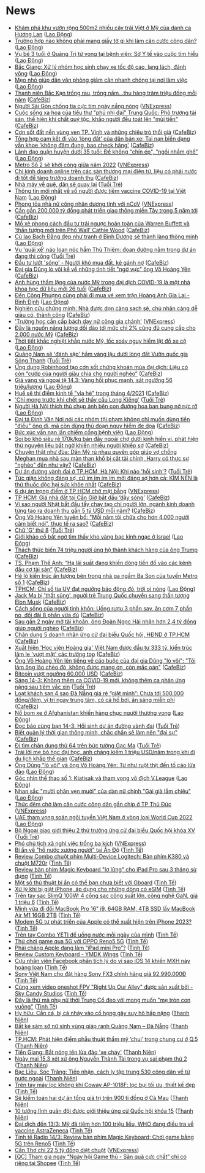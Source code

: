 # News

- [Khám phá khu vườn rộng 500m2 nhiều cây trái Việt ở Mỹ của danh ca Hương Lan](https://laodong.vn/bat-dong-san/kham-pha-khu-vuon-rong-500m2-nhieu-cay-trai-viet-o-my-cua-danh-ca-huong-lan-888917.ldo) ([Lao Động](https://laodong.vn))
- [Trường hợp nào không phải mang giấy tờ gì khi làm căn cước công dân?](https://laodong.vn/phap-luat/truong-hop-nao-khong-phai-mang-giay-to-gi-khi-lam-can-cuoc-cong-dan-888925.ldo) ([Lao Động](https://laodong.vn))
- [Vụ bé 3 tuổi ở Quảng Trị tử vong tại bệnh viện: Sở Y tế vào cuộc tìm hiểu](https://laodong.vn/ban-doc/vu-be-3-tuoi-o-quang-tri-tu-vong-tai-benh-vien-so-y-te-vao-cuoc-tim-hieu-888919.ldo) ([Lao Động](https://laodong.vn))
- [Bắc Giang: Xử lý nhóm học sinh chạy xe tốc độ cao, lạng lách, đánh võng](https://laodong.vn/phap-luat/bac-giang-xu-ly-nhom-hoc-sinh-chay-xe-toc-do-cao-lang-lach-danh-vong-888887.ldo) ([Lao Động](https://laodong.vn))
- [Mẹo nhỏ giúp dân văn phòng giảm cân nhanh chóng tại nơi làm việc](https://laodong.vn/lam-dep/meo-nho-giup-dan-van-phong-giam-can-nhanh-chong-tai-noi-lam-viec-888866.ldo) ([Lao Động](https://laodong.vn))
- [Thanh niên Bắc Kạn trồng rau, trồng nấm...thu hàng trăm triệu đồng mỗi năm](https://cafebiz.vn/thanh-nien-bac-kan-trong-rau-trong-namthu-hang-tram-trieu-dong-moi-nam-20210314091907796.chn) ([CafeBiz](https://cafebiz.vn))
- [Người Sài Gòn chống tia cực tím ngày nắng nóng](https://vnexpress.net/nguoi-sai-gon-chong-tia-cuc-tim-ngay-nang-nong-4247704.html) ([VNExpress](https://vnexpress.net))
- [Cuộc sống xa hoa của tiểu thư "phú nhị đại" Trung Quốc: Phô trương tài sản, thể hiện khí chất quý tộc, khắp người đều toát lên "mùi tiền"](https://cafebiz.vn/cuoc-song-xa-hoa-cua-tieu-thu-phu-nhi-dai-trung-quoc-pho-truong-tai-san-the-hien-khi-chat-quy-toc-khap-nguoi-deu-toat-len-mui-tien-20210314091723319.chn) ([CafeBiz](https://cafebiz.vn))
- [Cơn sốt đất nền vùng ven TP. Vinh và những chiêu trò thổi giá](https://cafebiz.vn/con-sot-dat-nen-vung-ven-tp-vinh-va-nhung-chieu-tro-thoi-gia-20210314091425641.chn) ([CafeBiz](https://cafebiz.vn))
- [Tổng hợp cam kết đi vào ‘lòng đất’ của dân bán xe: Tai nạn biến dạng vẫn khoe 'không đâm đụng, bao check hãng'](https://cafebiz.vn/tong-hop-cam-ket-di-vao-long-dat-cua-dan-ban-xe-tai-nan-bien-dang-van-khoe-khong-dam-dung-bao-check-hang-20210314090100478.chn) ([CafeBiz](https://cafebiz.vn))
- [Lãnh đạo quận huyện dưới 35 tuổi: Để không &quot;chín ép&quot;, “ngồi nhầm ghế”](https://laodong.vn/su-kien-binh-luan/lanh-dao-quan-huyen-duoi-35-tuoi-de-khong-chin-ep-ngoi-nham-ghe-888897.ldo) ([Lao Động](https://laodong.vn))
- [Metro Số 2 sẽ khởi công giữa năm 2022](https://vnexpress.net/metro-so-2-se-khoi-cong-giua-nam-2022-4248218.html) ([VNExpress](https://vnexpress.net))
- [Chỉ kinh doanh online trên các sàn thương mại điện tử, liệu có phải nước đi tốt để tăng trưởng doanh thu](https://cafebiz.vn/chi-kinh-doanh-online-tren-cac-san-thuong-mai-dien-tu-lieu-co-phai-nuoc-di-tot-de-tang-truong-doanh-thu-20210313134606105.chn) ([CafeBiz](https://cafebiz.vn))
- [Nhà máy về quê, dân sẽ quay lại](https://tuoitre.vn/nha-may-ve-que-dan-se-quay-lai-20210314091935366.htm) ([Tuổi Trẻ](https://tuoitre.vn))
- [Thông tin mới nhất về số người được tiêm vaccine COVID-19 tại Việt Nam](https://laodong.vn/infographic/thong-tin-moi-nhat-ve-so-nguoi-duoc-tiem-vaccine-covid-19-tai-viet-nam-888814.ldo) ([Lao Động](https://laodong.vn))
- [Phong tỏa nhà nữ công nhân dương tính với nCoV](https://vnexpress.net/phong-toa-nha-nu-cong-nhan-duong-tinh-voi-ncov-4248207.html) ([VNExpress](https://vnexpress.net))
- [Cần gần 200.000 tỷ đồng phát triển giao thông miền Tây trong 5 năm tới](https://cafebiz.vn/can-gan-200000-ty-dong-phat-trien-giao-thong-mien-tay-trong-5-nam-toi-20210314085701905.chn) ([CafeBiz](https://cafebiz.vn))
- [Mổ xẻ phong cách đầu tư trái ngược hoàn toàn của Warren Buffett và ‘thần tượng mới trên Phố Wall' Cathie Wood](https://cafebiz.vn/mo-xe-phong-cach-dau-tu-trai-nguoc-hoan-toan-cua-warren-buffett-va-than-tuong-moi-tren-pho-wall-cathie-wood-20210314085917197.chn) ([CafeBiz](https://cafebiz.vn))
- [Cù lao Bạch Đằng đẹp như tranh ở Bình Dương sẽ thành làng thông minh](https://laodong.vn/xa-hoi/cu-lao-bach-dang-dep-nhu-tranh-o-binh-duong-se-thanh-lang-thong-minh-888849.ldo) ([Lao Động](https://laodong.vn))
- [Vụ 'quái xế' náo loạn nóc hầm Thủ Thiêm: đoạn đường nằm trong dự án đang thi công](https://tuoitre.vn/vu-quai-xe-nao-loan-noc-ham-thu-thiem-doan-duong-nam-trong-du-an-dang-thi-cong-20210314094203314.htm) ([Tuổi Trẻ](https://tuoitre.vn))
- [Đầu tư lướt 'sóng' - Người khó mua đất, kẻ gánh nợ](https://cafebiz.vn/dau-tu-luot-song-nguoi-kho-mua-dat-ke-ganh-no-20210314090745738.chn) ([CafeBiz](https://cafebiz.vn))
- [Đại gia Dũng lò vôi kể về những tình tiết "ngờ vực" ông Võ Hoàng Yên](https://cafebiz.vn/dai-gia-dung-lo-voi-ke-ve-nhung-tinh-tiet-ngo-vuc-ong-vo-hoang-yen-20210314085305852.chn) ([CafeBiz](https://cafebiz.vn))
- [Anh hùng thầm lặng của nước Mỹ trong đại dịch COVID-19 là một nhà khoa học dữ liệu mới 26 tuổi](https://cafebiz.vn/anh-hung-tham-lang-cua-nuoc-my-trong-dai-dich-covid-19-la-mot-nha-khoa-hoc-du-lieu-moi-26-tuoi-20210314080653591.chn) ([CafeBiz](https://cafebiz.vn))
- [Đến Công Phượng cũng phải đi mua vé xem trận Hoàng Anh Gia Lai - Bình Định](https://laodong.vn/photo/den-cong-phuong-cung-phai-di-mua-ve-xem-tran-hoang-anh-gia-lai-binh-dinh-888882.ldo) ([Lao Động](https://laodong.vn))
- [Nghiên cứu chứng minh: Nhà được dọn càng sạch sẽ, chủ nhân càng dễ giàu có, thành công](https://cafebiz.vn/nghien-cuu-chung-minh-nha-duoc-don-cang-sach-se-chu-nhan-cang-de-giau-co-thanh-cong-20210313210838917.chn) ([CafeBiz](https://cafebiz.vn))
- ['Trường học cần cấp bách dạy nữ công gia chánh'](https://vnexpress.net/truong-hoc-can-cap-bach-day-nu-cong-gia-chanh-4248082.html) ([VNExpress](https://vnexpress.net))
- [Đây là nguồn năng lượng dồi dào tới mức chỉ 2% cũng đủ cung cấp cho 2.000 nước Mỹ](https://cafebiz.vn/day-la-nguon-nang-luong-doi-dao-toi-muc-chi-2-cung-du-cung-cap-cho-2000-nuoc-my-20210314080419153.chn) ([CafeBiz](https://cafebiz.vn))
- [Thời tiết khắc nghiệt khắp nước Mỹ, lốc xoáy nguy hiểm lật đổ xe cộ](https://laodong.vn/the-gioi/thoi-tiet-khac-nghiet-khap-nuoc-my-loc-xoay-nguy-hiem-lat-do-xe-co-888890.ldo) ([Lao Động](https://laodong.vn))
- [Quảng Nam sẽ 'đánh sập' hầm vàng lậu dưới lòng đất Vườn quốc gia Sông Thanh](https://tuoitre.vn/quang-nam-se-danh-sap-ham-vang-lau-duoi-long-dat-vuon-quoc-gia-song-thanh-20210314083813674.htm) ([Tuổi Trẻ](https://tuoitre.vn))
- [Ứng dụng Robinhood tạo cơn sốt chứng khoán mùa đại dịch: Liệu có còn “cướp của người giàu chia cho người nghèo”](https://cafebiz.vn/ung-dung-robinhood-tao-con-sot-chung-khoan-mua-dai-dich-lieu-co-con-cuop-cua-nguoi-giau-chia-cho-nguoi-ngheo-20210314075523568.chn) ([CafeBiz](https://cafebiz.vn))
- [Giá vàng và ngoại tệ 14.3: Vàng hồi phục mạnh, sát ngưỡng 56 triệu/lượng](https://laodong.vn/video/gia-vang-va-ngoai-te-143-vang-hoi-phuc-manh-sat-nguong-56-trieuluong-888886.ldo) ([Lao Động](https://laodong.vn))
- [Huế sẽ thí điểm kinh tế "vỉa hè" trong tháng 4/2021](https://cafebiz.vn/hue-se-thi-diem-kinh-te-via-he-trong-thang-4-2021-202103140807481.chn) ([CafeBiz](https://cafebiz.vn))
- ['Chỉ mong trước khi chết sẽ thấy cầu Long Kiểng'](https://tuoitre.vn/chi-mong-truoc-khi-chet-se-thay-cau-long-kieng-20210313213514071.htm) ([Tuổi Trẻ](https://tuoitre.vn))
- [Người Hà Nội thích thú chụp ảnh bên con đường hoa ban bung nở rực rỡ](https://laodong.vn/photo/nguoi-ha-noi-thich-thu-chup-anh-ben-con-duong-hoa-ban-bung-no-ruc-ro-888792.ldo) ([Lao Động](https://laodong.vn))
- [Đại tá Đinh Văn Nơi nói các nhóm tội phạm không chỉ muốn dùng tiền "điều" ông đi, mà còn dùng thủ đoạn nguy hiểm đe dọa](https://cafebiz.vn/dai-ta-dinh-van-noi-noi-cac-nhom-toi-pham-khong-chi-muon-dung-tien-dieu-ong-di-ma-con-dung-thu-doan-nguy-hiem-de-doa-20210314080845501.chn) ([CafeBiz](https://cafebiz.vn))
- [Bức xúc vấn nạn lấn chiếm cổng bệnh viện](https://laodong.vn/ban-doc/buc-xuc-van-nan-lan-chiem-cong-benh-vien-888784.ldo) ([Lao Động](https://laodong.vn))
- [Soi bò khô siêu rẻ 170k/kg bán đầy ngoài chợ dưới kính hiển vi, phát hiện thứ nguyên liệu bất ngờ khiến nhiều người khiếp sợ](https://cafebiz.vn/soi-bo-kho-sieu-re-170k-kg-ban-day-ngoai-cho-duoi-kinh-hien-vi-phat-hien-thu-nguyen-lieu-bat-ngo-khien-nhieu-nguoi-khiep-so-20210314080217921.chn) ([CafeBiz](https://cafebiz.vn))
- [Chuyện thật như đùa: Dân Mỹ rủ nhau quyên góp giúp vợ chồng Meghan mua nhà sau màn than khổ bị cắt tài chính, Harry có thực sự "nghèo" đến như vậy?](https://cafebiz.vn/chuyen-that-nhu-dua-dan-my-ru-nhau-quyen-gop-giup-vo-chong-meghan-mua-nha-sau-man-than-kho-bi-cat-tai-chinh-harry-co-thuc-su-ngheo-den-nhu-vay-20210314080054445.chn) ([CafeBiz](https://cafebiz.vn))
- [Dự án đường vành đai ở TP.HCM, Hà Nội: Khi nào 'hồi sinh'?](https://tuoitre.vn/du-an-duong-vanh-dai-o-tp-hcm-ha-noi-khi-nao-hoi-sinh-20210314082752059.htm) ([Tuổi Trẻ](https://tuoitre.vn))
- [Tức giận không đáng sợ, cứ im ỉm im ỉm mới đáng sợ hơn cả: KÌM NÉN là thứ thuốc độc hại sức khỏe nhất](https://cafebiz.vn/tuc-gian-khong-dang-so-cu-im-im-im-im-moi-dang-so-hon-ca-kim-nen-la-thu-thuoc-doc-hai-suc-khoe-nhat-20210313211443818.chn) ([CafeBiz](https://cafebiz.vn))
- [6 dự án trọng điểm ở TP HCM chờ mặt bằng](https://vnexpress.net/6-du-an-trong-diem-o-tp-hcm-cho-mat-bang-4247165.html) ([VNExpress](https://vnexpress.net))
- [TP HCM: Giá nhà đất tại Cần Giờ bắt đầu ‘dậy sóng’](https://cafebiz.vn/tp-hcm-gia-nha-dat-tai-can-gio-bat-dau-day-song-20210314075329774.chn) ([CafeBiz](https://cafebiz.vn))
- [Vì sao người Nhật bắt đầu tẩy chay tạp chí người lớn, ngành kinh doanh từng tạo ra doanh thu gần 5 tỷ USD mỗi năm?](https://cafebiz.vn/ly-do-nguoi-nhat-bat-dau-tay-chay-tap-chi-nguoi-lon-nganh-kinh-doanh-tung-tao-ra-doanh-thu-gan-5-ty-usd-moi-nam-20210313122745941.chn) ([CafeBiz](https://cafebiz.vn))
- [Ông Võ Hoàng Yên tuyên bố: "Mỗi năm tôi chữa cho hơn 4.000 người câm biết nói", thực tế ra sao?](https://cafebiz.vn/ong-vo-hoang-yen-tuyen-bo-moi-nam-toi-chua-cho-hon-4000-nguoi-cam-biet-noi-thuc-te-ra-sao-20210314073044564.chn) ([CafeBiz](https://cafebiz.vn))
- [Chữ 'G' thứ 8](https://tuoitre.vn/chu-g-thu-8-20210314075517302.htm) ([Tuổi Trẻ](https://tuoitre.vn))
- [Giới khảo cổ bất ngờ tìm thấy kho vàng bạc kinh ngạc ở Israel](https://laodong.vn/the-gioi/gioi-khao-co-bat-ngo-tim-thay-kho-vang-bac-kinh-ngac-o-israel-888854.ldo) ([Lao Động](https://laodong.vn))
- [Thách thức biến 74 triệu người ủng hộ thành khách hàng của ông Trump](https://cafebiz.vn/thach-thuc-bien-74-trieu-nguoi-ung-ho-thanh-khach-hang-cua-ong-trump-20210311145446177.chn) ([CafeBiz](https://cafebiz.vn))
- [TS. Phạm Thế Anh: “Hạ lãi suất đang khiến dòng tiền đổ vào các kênh đầu cơ tài sản”](https://cafebiz.vn/ts-pham-the-anh-ha-lai-suat-dang-khien-dong-tien-do-vao-cac-kenh-dau-co-tai-san-20210314075435015.chn) ([CafeBiz](https://cafebiz.vn))
- [Hé lộ kiến trúc ấn tượng bên trong nhà ga ngầm Ba Son của tuyến Metro số 1](https://cafebiz.vn/he-lo-kien-truc-an-tuong-ben-trong-nha-ga-ngam-ba-son-cua-tuyen-metro-so-1-20210314072932939.chn) ([CafeBiz](https://cafebiz.vn))
- [TPHCM: Chỉ số tia UV đạt ngưỡng báo động đỏ, trời oi nóng](https://laodong.vn/moi-truong/tphcm-chi-so-tia-uv-dat-nguong-bao-dong-do-troi-oi-nong-888863.ldo) ([Lao Động](https://laodong.vn))
- [Jack Ma bị 'thất sủng', người trẻ Trung Quốc chuyển sang thần tượng Elon Musk](https://cafebiz.vn/jack-ma-bi-that-sung-nguoi-tre-trung-quoc-chuyen-sang-than-tuong-elon-musk-20210314072112674.chn) ([CafeBiz](https://cafebiz.vn))
- [Cách sống của người tinh khôn: Uống rượu 3 phần say, ăn cơm 7 phần no, đối đãi 8 phần vừa đủ](https://cafebiz.vn/cach-song-cua-nguoi-tinh-khon-uong-ruou-3-phan-say-an-com-7-phan-no-doi-dai-8-phan-vua-du-20210313212233289.chn) ([CafeBiz](https://cafebiz.vn))
- [Sau gần 2 ngày mở tài khoản, ông Đoàn Ngọc Hải nhận hơn 2,4 tỷ đồng giúp người nghèo](https://cafebiz.vn/sau-gan-2-ngay-mo-tai-khoan-ong-doan-ngoc-hai-nhan-hon-24-ty-dong-giup-nguoi-ngheo-20210314072841295.chn) ([CafeBiz](https://cafebiz.vn))
- [Chân dung 5 doanh nhân ứng cử đại biểu Quốc hội, HĐND ở TP.HCM](https://cafebiz.vn/chan-dung-5-doanh-nhan-ung-cu-dai-bieu-quoc-hoi-hdnd-o-tphcm-20210314072654179.chn) ([CafeBiz](https://cafebiz.vn))
- [Xuất hiện 'Học viện Hoàng gia' Việt Nam được đầu tư 333 tỷ, kiến trúc lăm le 'vượt mặt' các trường top](https://cafebiz.vn/xuat-hien-hoc-vien-hoang-gia-viet-nam-duoc-dau-tu-333-ty-kien-truc-lam-le-vuot-mat-cac-truong-top-20210314072352522.chn) ([CafeBiz](https://cafebiz.vn))
- [Ông Võ Hoàng Yên lên tiếng về cáo buộc của đại gia Dũng "lò vôi": "Tôi làm ông lão chèo đò, không được mang ơn, còn mắc oán"](https://cafebiz.vn/ong-vo-hoang-yen-len-tieng-ve-cao-buoc-cua-dai-gia-dung-lo-voi-toi-lam-ong-lao-cheo-do-khong-duoc-mang-on-con-mac-oan-20210314072246027.chn) ([CafeBiz](https://cafebiz.vn))
- [Bitcoin vượt ngưỡng 60.000 USD](https://cafebiz.vn/bitcoin-vuot-nguong-60000-usd-20210314072048453.chn) ([CafeBiz](https://cafebiz.vn))
- [Sáng 14-3: Không thêm ca COVID-19 mới, không thêm ca phản ứng nặng sau tiêm vắc xin](https://tuoitre.vn/sang-14-3-khong-them-ca-covid-19-moi-khong-them-ca-phan-ung-nang-sau-tiem-vac-xin-20210314061142156.htm) ([Tuổi Trẻ](https://tuoitre.vn))
- [Loạt khách sạn 4 sao Đà Nẵng giá rẻ “giật mình”: Chưa tới 500.000 đồng/đêm, vị trí ngay trung tâm, có cả hồ bơi, ăn sáng miễn phí](https://cafebiz.vn/loat-khach-san-4-sao-da-nang-gia-re-giat-minh-chua-toi-500000-dong-dem-vi-tri-ngay-trung-tam-co-ca-ho-boi-an-sang-mien-phi-20210313122822276.chn) ([CafeBiz](https://cafebiz.vn))
- [Nổ bom xe ở Afghanistan khiến hàng chục người thương vong](https://laodong.vn/the-gioi/no-bom-xe-o-afghanistan-khien-hang-chuc-nguoi-thuong-vong-888848.ldo) ([Lao Động](https://laodong.vn))
- [Đọc báo cùng bạn 14-3: Hồi sinh dự án đường vành đai](https://tuoitre.vn/doc-bao-cung-ban-14-3-hoi-sinh-du-an-duong-vanh-dai-20210314045141451.htm) ([Tuổi Trẻ](https://tuoitre.vn))
- [Biết quản lý thời gian thông minh, chắc chắn sẽ làm nên "đại sự"](https://cafebiz.vn/biet-quan-ly-thoi-gian-thong-minh-chac-chan-se-lam-nen-dai-su-20210313115648169.chn) ([CafeBiz](https://cafebiz.vn))
- [Đi tìm chân dung thứ 64 trên bức tường Gạc Ma](https://tuoitre.vn/di-tim-chan-dung-thu-64-tren-buc-tuong-gac-ma-20210312093639093.htm) ([Tuổi Trẻ](https://tuoitre.vn))
- [Trái lời mẹ bỏ học đại học, anh chàng kiếm 1 triệu USD/năm trong khi đi du lịch khắp thế gian](https://cafebiz.vn/trai-loi-me-bo-hoc-dh-anh-chang-kiem-1-trieu-usd-nam-trong-khi-di-du-lich-khap-the-gian-20210308143744798.chn) ([CafeBiz](https://cafebiz.vn))
- [Ông Dũng &quot;lò vôi&quot; và ông Võ Hoàng Yên: Từ như ruột thịt đến tố cáo lừa đảo](https://laodong.vn/emagazine/ong-dung-lo-voi-va-ong-vo-hoang-yen-tu-nhu-ruot-thit-den-to-cao-lua-dao-888290.ldo) ([Lao Động](https://laodong.vn))
- [Góc nhìn thể thao số 1: Kiatisak và tham vọng vô địch V.League](https://laodong.vn/video/goc-nhin-the-thao-so-1-kiatisak-va-tham-vong-vo-dich-vleague-888598.ldo) ([Lao Động](https://laodong.vn))
- [Nhan sắc &quot;mười phân vẹn mười&quot; của dàn nữ chính &quot;Gái già lắm chiêu&quot;](https://laodong.vn/photo/nhan-sac-muoi-phan-ven-muoi-cua-dan-nu-chinh-gai-gia-lam-chieu-888747.ldo) ([Lao Động](https://laodong.vn))
- [Thức đêm chờ làm căn cước công dân gắn chip ở TP Thủ Đức](https://vnexpress.net/thuc-dem-cho-lam-can-cuoc-cong-dan-gan-chip-o-tp-thu-duc-4248134.html) ([VNExpress](https://vnexpress.net))
- [UAE tham vọng soán ngôi tuyển Việt Nam ở vòng loại World Cup 2022](https://laodong.vn/video-the-thao/uae-tham-vong-soan-ngoi-tuyen-viet-nam-o-vong-loai-world-cup-2022-888770.ldo) ([Lao Động](https://laodong.vn))
- [Bộ Ngoại giao giới thiệu 2 thứ trưởng ứng cử đại biểu Quốc hội khóa XV](https://tuoitre.vn/bo-ngoai-giao-gioi-thieu-2-thu-truong-ung-cu-dai-bieu-quoc-hoi-khoa-xv-20210312171313247.htm) ([Tuổi Trẻ](https://tuoitre.vn))
- [Phó chủ tịch xã nghỉ việc trồng ba kích](https://vnexpress.net/pho-chu-tich-xa-nghi-viec-trong-ba-kich-4248074.html) ([VNExpress](https://vnexpress.net))
- [Bí ẩn về "hồ nước xương người" tại Ấn Độ](https://tinhte.vn/thread/bi-an-ve-ho-nuoc-xuong-nguoi-tai-an-do.3286108/) ([Tinh Tế](https://tinhte.vn))
- [Review Combo chuột phím Multi-Device Logitech: Bàn phím K380 và chuột M720r](https://tinhte.vn/thread/review-combo-chuot-phim-multi-device-logitech-ban-phim-k380-va-chuot-m720r.3286092/) ([Tinh Tế](https://tinhte.vn))
- [Review bàn phím Magic Keyboard "lơ lửng" cho iPad Pro sau 3 tháng sử dụng](https://tinhte.vn/thread/review-ban-phim-magic-keyboard-lo-lung-cho-ipad-pro-sau-3-thang-su-dung.3289706/) ([Tinh Tế](https://tinhte.vn))
- [Một số thủ thuật bí ẩn có thể bạn chưa biết với Gboard](https://tinhte.vn/thread/mot-so-thu-thuat-bi-an-co-the-ban-chua-biet-voi-gboard.3290473/) ([Tinh Tế](https://tinhte.vn))
- [Xử lý khi bị giật iPhone, áp dụng cho những dòng có eSIM](https://tinhte.vn/thread/xu-ly-khi-bi-giat-iphone-ap-dung-cho-nhung-dong-co-esim.3292662/) ([Tinh Tế](https://tinhte.vn))
- [Trên tay sạc SlimQ 100W: 4 cổng sạc công suất lớn, công nghệ GaN, giá 1 triệu 6](https://tinhte.vn/thread/tren-tay-sac-slimq-100w-4-cong-sac-cong-suat-lon-cong-nghe-gan-gia-1-trieu-6.3292885/) ([Tinh Tế](https://tinhte.vn))
- [Mình vừa đi đổi MacBook Pro 16" i9, 64GB RAM, 4TB SSD lấy MacBook Air M1 16GB 2TB](https://tinhte.vn/thread/minh-vua-di-doi-macbook-pro-16-i9-64gb-ram-4tb-ssd-lay-macbook-air-m1-16gb-2tb.3292824/) ([Tinh Tế](https://tinhte.vn))
- [Modem 5G tự phát triển của Apple có thể xuất hiện trên iPhone 2023?](https://tinhte.vn/thread/modem-5g-tu-phat-trien-cua-apple-co-the-xuat-hien-tren-iphone-2023.3292894/) ([Tinh Tế](https://tinhte.vn))
- [Trên tay Combo YETI để uống nước mỗi ngày của mình](https://tinhte.vn/thread/tren-tay-combo-yeti-de-uong-nuoc-moi-ngay-cua-minh.3292826/) ([Tinh Tế](https://tinhte.vn))
- [Thử chơi game qua 5G với OPPO Reno5 5G](https://tinhte.vn/thread/thu-choi-game-qua-5g-voi-oppo-reno5-5g.3291272/) ([Tinh Tế](https://tinhte.vn))
- [Phải chăng Apple đang làm “iPad mini Pro”?](https://tinhte.vn/thread/phai-chang-apple-dang-lam-ipad-mini-pro.3287009/) ([Tinh Tế](https://tinhte.vn))
- [Review Custom Keyboard - YMDK Wings](https://tinhte.vn/thread/review-custom-keyboard-ymdk-wings.3292936/) ([Tinh Tế](https://tinhte.vn))
- [Cựu nhân viên Facebook phân tích lý do vì sao iOS 14 khiến MXH này hoảng loạn](https://tinhte.vn/thread/cuu-nhan-vien-facebook-phan-tich-ly-do-vi-sao-ios-14-khien-mxh-nay-hoang-loan.3292243/) ([Tinh Tế](https://tinhte.vn))
- [Sony Việt Nam cho đặt hàng Sony FX3 chính hãng giá 92.990.000Đ](https://tinhte.vn/thread/sony-viet-nam-cho-dat-hang-sony-fx3-chinh-hang-gia-92-990-000d.3292799/) ([Tinh Tế](https://tinhte.vn))
- [Cùng xem video oneshot FPV "Right Up Our Alley" được sản xuất bởi - Sky Candy Studios](https://tinhte.vn/thread/cung-xem-video-oneshot-fpv-right-up-our-alley-duoc-san-xuat-boi-sky-candy-studios.3292862/) ([Tinh Tế](https://tinhte.vn))
- [Đây là thứ mà phụ nữ thời Trung Cổ đeo với mong muốn "mẹ tròn con vuông"](https://tinhte.vn/thread/day-la-thu-ma-phu-nu-thoi-trung-co-deo-voi-mong-muon-me-tron-con-vuong.3292113/) ([Tinh Tế](https://tinhte.vn))
- [Hy hữu: Cắn cá, bị cá nhảy vào cổ họng gây suy hô hấp nặng](https://thanhnien.vn/thoi-su/hy-huu-can-ca-bi-ca-nhay-vao-co-hong-gay-suy-ho-hap-nang-1353853.html) ([Thanh Niên](https://thanhnien.vn))
- [Bắt kẻ sàm sỡ nữ sinh vùng giáp ranh Quảng Nam – Đà Nẵng](https://thanhnien.vn/thoi-su/bat-ke-sam-so-nu-sinh-vung-giap-ranh-quang-nam-da-nang-1353837.html) ([Thanh Niên](https://thanhnien.vn))
- [TP.HCM: Phát hiện điểm phẫu thuật thẩm mỹ ‘chui’ trong chung cư ở Q.5](https://thanhnien.vn/thoi-su/tphcm-phat-hien-diem-phau-thuat-tham-my-chui-trong-chung-cu-o-q5-1353829.html) ([Thanh Niên](https://thanhnien.vn))
- [Tiền Giang: Bắt nóng tên lừa đảo 'xe cháy'](https://thanhnien.vn/thoi-su/tien-giang-bat-nong-ten-lua-dao-xe-chay-1353792.html) ([Thanh Niên](https://thanhnien.vn))
- [Ngày mai 15.3 xét xử ông Nguyễn Thành Tài trong vụ sai phạm thứ 2](https://thanhnien.vn/thoi-su/ngay-mai-153-xet-xu-ong-nguyen-thanh-tai-trong-vu-sai-pham-thu-2-1353845.html) ([Thanh Niên](https://thanhnien.vn))
- [Bạc Liêu, Sóc Trăng: Tiếp nhận, cách ly tập trung 530 công dân về từ nước ngoài](https://thanhnien.vn/thoi-su/bac-lieu-soc-trang-tiep-nhan-cach-ly-tap-trung-530-cong-dan-ve-tu-nuoc-ngoai-1353819.html) ([Thanh Niên](https://thanhnien.vn))
- [Trên tay máy lọc không khí Coway AP-1018F: lọc bụi tối ưu, thiết kế đẹp](https://tinhte.vn/thread/tren-tay-may-loc-khong-khi-coway-ap-1018f-loc-bui-toi-uu-thiet-ke-dep.3292107/) ([Tinh Tế](https://tinhte.vn))
- [Sẽ kiểm toán hai dự án tổng giá trị trên 900 tỉ đồng ở Cà Mau](https://thanhnien.vn/thoi-su/se-kiem-toan-hai-du-an-tong-gia-tri-tren-900-ti-dong-o-ca-mau-1353635.html) ([Thanh Niên](https://thanhnien.vn))
- [10 tướng lĩnh quân đội được giới thiệu ứng cử Quốc hội khóa 15](https://thanhnien.vn/thoi-su/10-tuong-linh-quan-doi-duoc-gioi-thieu-ung-cu-quoc-hoi-khoa-15-1353691.html) ([Thanh Niên](https://thanhnien.vn))
- [Đại dịch đến 13/3: Mỹ đã tiêm hơn 100 triệu liều, WHO đang điều tra về vaccine AstraZeneca](https://tinhte.vn/thread/dai-dich-den-13-3-my-da-tiem-hon-100-trieu-lieu-who-dang-dieu-tra-ve-vaccine-astrazeneca.3292834/) ([Tinh Tế](https://tinhte.vn))
- [Tinh tế Radio 14/3: Review bàn phím Magic Keyboard; Chơi game bằng 5G trên Reno5](https://tinhte.vn/thread/tinh-te-radio-14-3-review-ban-phim-magic-keyboard-choi-game-bang-5g-tren-reno5.3293010/) ([Tinh Tế](https://tinhte.vn))
- [Cần Thơ chi 22,5 tỷ đồng diệt chuột](https://vnexpress.net/can-tho-chi-22-5-ty-dong-diet-chuot-4248067.html) ([VNExpress](https://vnexpress.net))
- [[QC] Tham gia ngay “Ngày hội Game thủ - Săn quà cực chất” chỉ có riêng tại Shopee](https://tinhte.vn/thread/qc-tham-gia-ngay-ngay-hoi-game-thu-san-qua-cuc-chat-chi-co-rieng-tai-shopee.3292596/) ([Tinh Tế](https://tinhte.vn))
